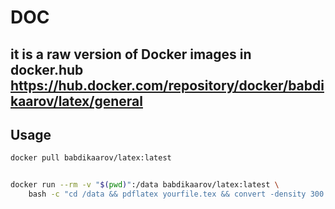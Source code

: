 # DOC

## it is a raw version of Docker images in docker.hub https://hub.docker.com/repository/docker/babdikaarov/latex/general

## Usage

```bash
docker pull babdikaarov/latex:latest


docker run --rm -v "$(pwd)":/data babdikaarov/latex:latest \
    bash -c "cd /data && pdflatex yourfile.tex && convert -density 300 yourfile.pdf -quality 100 yourfile.jpg"

```
